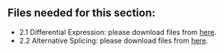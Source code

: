 ## Files needed for this section:

* 2.1 Differential Expression: please download files from [here](https://cloud.tsinghua.edu.cn/#group/464/lib/9c6a227e-f0f9-48d1-9c00-608642d04b89/Teaching%20and%20Training/Bioinformatics%20Tutorial/Large%20Files/2.RNA-seq).
* 2.2 Alternative Splicing: please download files from [here](https://cloud.tsinghua.edu.cn/#group/464/lib/9c6a227e-f0f9-48d1-9c00-608642d04b89/Teaching%20and%20Training/Bioinformatics%20Tutorial/Large%20Files/2.RNA-seq).
